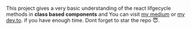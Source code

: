This project gives a very basic understanding of the react lifgecycle methods in **class based components** and You can visit [ my medium](https://jaisaichand.medium.com/component-lifecycle-in-class-based-components-in-react-77fe2b851169) or [ my dev.to](https://dev.to/jaisaichand/component-lifecycle-in-class-based-components-in-react-19d3). if you have enough time. Dont forget to star the repo 😇.
